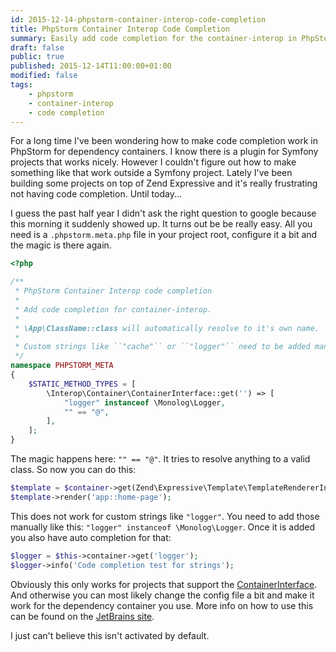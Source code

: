 ```yaml
---
id: 2015-12-14-phpstorm-container-interop-code-completion
title: PhpStorm Container Interop Code Completion
summary: Easily add code completion for the container-interop in PhpStorm.
draft: false
public: true
published: 2015-12-14T11:00:00+01:00
modified: false
tags:
    - phpstorm
    - container-interop
    - code completion
---
```


For a long time I've been wondering how to make code completion work in PhpStorm for dependency containers. I know
there is a plugin for Symfony projects that works nicely. However I couldn't figure out how to make something like
that work outside a Symfony project. Lately I've been building some projects on top of Zend Expressive and it's really
frustrating not having code completion. Until today...

I guess the past half year I didn't ask the right question to google because this morning it suddenly showed up. It
turns out be be really easy. All you need is a ``.phpstorm.meta.php`` file in your project root, configure it a bit
and the magic is there again.

```php
<?php

/**
 * PhpStorm Container Interop code completion
 *
 * Add code completion for container-interop.
 *
 * \App\ClassName::class will automatically resolve to it's own name.
 *
 * Custom strings like ``"cache"`` or ``"logger"`` need to be added manually.
 */
namespace PHPSTORM_META
{
    $STATIC_METHOD_TYPES = [
        \Interop\Container\ContainerInterface::get('') => [
            "logger" instanceof \Monolog\Logger,
            "" == "@",
        ],
    ];
}
```

The magic happens here: ``"" == "@"``. It tries to resolve anything to a valid class. So now you can do this:

```php
$template = $container->get(Zend\Expressive\Template\TemplateRendererInterface::class);
$template->render('app::home-page');
```

This does not work for custom strings like ``"logger"``. You need to add those manually like this:
``"logger" instanceof \Monolog\Logger``. Once it is added you also have auto completion for that:

```php
$logger = $this->container->get('logger');
$logger->info('Code completion test for strings');
```

Obviously this only works for projects that support the
[ContainerInterface](https://github.com/container-interop/container-interop). And otherwise you can most likely
change the config file a bit and make it work for the dependency container you use. More info on how to use this can
be found on the [JetBrains site](https://confluence.jetbrains.com/display/PhpStorm/PhpStorm+Advanced+Metadata).

I just can't believe this isn't activated by default.
